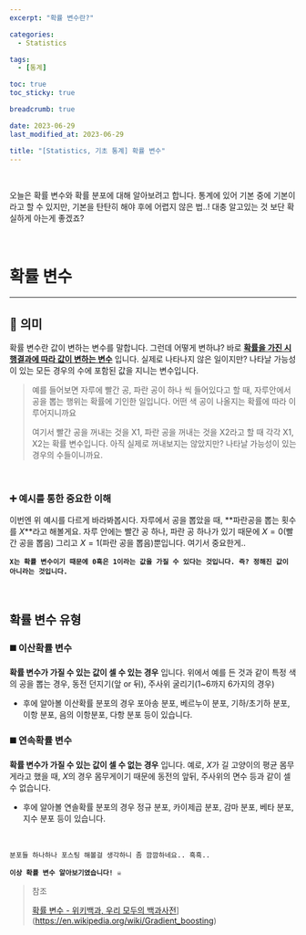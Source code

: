 ```yaml
---
excerpt: "확률 변수란?"

categories:
  - Statistics

tags:
  - [통계]

toc: true
toc_sticky: true

breadcrumb: true

date: 2023-06-29
last_modified_at: 2023-06-29

title: "[Statistics, 기초 통계] 확률 변수"
---
```


<br>

오늘은 확률 변수와 확률 분포에 대해 알아보려고 합니다. 통계에 있어 기본 중에 기본이라고 할 수 있지만, 기본을 탄탄히 해야 후에 어렵지 않은 법..! 대충 알고있는 것 보단 확실하게 아는게 좋겠죠?

<br>

# 확률 변수

---

## 📌 의미

확률 변수란 값이 변하는 변수를 말합니다. 그런데 어떻게 변하냐? 바로 **<U>확률을 가진 시행결과에 따라 값이 변하는 변수</U>** 입니다.
실제로 나타나지 않은 일이지만? 나타날 가능성이 있는 모든 경우의 수에 포함된 값을 지니는 변수입니다.

> 예를 들어보면 자루에 빨간 공, 파란 공이 하나 씩 들어있다고 할 때, 자루안에서 공을 뽑는 행위는 확률에 기인한 일입니다. 어떤 색 공이 나올지는 확률에 따라 이루어지니까요
> 
> 여기서 빨간 공을 꺼내는 것을 X1, 파란 공을 꺼내는 것을 X2라고 할 때 각각 X1, X2는 확률 변수입니다. 아직 실제로 꺼내보지는 않았지만? 나타날 가능성이 있는 경우의 수들이니까요.

<br>

### ➕ 예시를 통한 중요한 이해

이번엔 위 예시를 다르게 바라봐봅시다. 자루에서 공을 뽑았을 때, **파란공을 뽑는 횟수를 $X$**라고 해볼게요. 자루 안에는 빨간 공 하나, 파란 공 하나가 있기 때문에 $X =0$(빨간 공을 뽑음) 그리고 $X=1$(파란 공을 뽑음)뿐입니다. 여기서 중요한게..

**`X는 확률 변수이기 때문에 0혹은 1이라는 값을 가질 수 있다는 것입니다. 즉? 정해진 값이 아니라는 것입니다.`**

<br>

## 확률 변수 유형

### ◼️ 이산확률 변수

**확률 변수가 가질 수 있는 값이 셀 수 있는 경우** 입니다. 위에서 예를 든 것과 같이 특정 색의 공을 뽑는 경우, 동전 던지기(앞 or 뒤), 주사위 굴리기(1~6까지 6가지의 경우)

- 후에 알아볼 이산확률 분포의 경우 포아송 분포, 베르누이 분포, 기하/초기하 분포, 이항 분포, 음의 이항분포, 다항 분포 등이 있습니다.
  

### ◼️ 연속확률 변수

**확률 변수가 가질 수 있는 값이 셀 수 없는 경우** 입니다. 예로, $X$가 길 고양이의 평균 몸무게라고 했을 때, $X$의 경우 몸무게이기 때문에 동전의 앞뒤, 주사위의 면수 등과 같이 셀 수 없습니다.

- 후에 알아볼 연솔확률 분포의 경우 정규 분포, 카이제곱 분포, 감마 분포, 베타 분포, 지수 분포 등이 있습니다.
  

<br>

`분포들 하나하나 포스팅 해볼걸 생각하니 좀 깜깜하네요.. 흑흑..`

**`이상 확률 변수 알아보기였습니다! ☠️`**

> 참조
> 
> [확률 변수 - 위키백과, 우리 모두의 백과사전](https://ko.wikipedia.org/wiki/%ED%99%95%EB%A5%A0_%EB%B3%80%EC%88%98)](https://en.wikipedia.org/wiki/Gradient_boosting)

